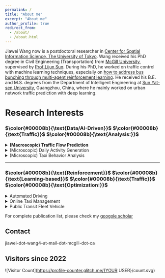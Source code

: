 ```yaml
---
permalink: /
title: "About me"
excerpt: "About me"
author_profile: true
redirect_from: 
  - /about/
  - /about.html
---
```

Jiawei Wang now is a postdoctoral researcher in [Center for Spatial Information Science, The University of Tokyo](http://www.csis.u-tokyo.ac.jp/english/). Wang received his PhD degree in Civil Engineering (Transportation) from [McGill University](https://www.mcgill.ca/engineering/), supervised by [Prof Lijun Sun](https://lijunsun.github.io/). 
During his PhD, he worked on traffic control with machine learning techniques, especially on [how to address bus bunching through multi-agent reinforcement learning](https://transitgym.github.io/). He received his B.E. and M.S. degrees from the Department of Intelligent Engineering at [Sun Yat-sen University](http://www.sysu.edu.cn/cn/index.htm), Guangzhou, China, where he mainly worked on urban network traffic prediction with deep learning.

# Research Interests

### $\color{#00008b}{\text{Data/AI-Driven}}$ $\color{#00008b}{\text{Traffic}}$ $\color{#00008b}{\text{Analysis:}}$

<details>
<summary><b>(Macroscopic) Traffic Flow Prediction</b></summary>
<p><b>Wang J</b>, Chen R, He Z.<br>
<b>Traffic speed prediction for urban transportation network: A path-based deep learning approach.</b><br>
<i>Transportation Research Part C: Emerging Technologies</i>, 2019, 100: 372–385.</p>
</details>


<details>
<summary>(Microscopic) Daily Activity Generation</summary>

<p><b>Wang J</b>, Jiang R, Yang C, et al. 
<b>Large language models as urban residents: An LLM agent framework for personal mobility generation.</b><br>
<i>NeurIPS</i>, 2024.</p>  

</details>

<details>
<summary>(Microscopic) Taxi Behavior Analysis</summary>

<p>Cai H, <b>Wang J*</b>, Li B, et al. 
<b>Understanding the daily operations of electric taxis: From macro-patterns to micro-behaviors.</b><br>
<i>Transportation Research Part D: Transport and Environment</i>, 2024, 128: 104079.</p>

</details> 

---

### $\color{#00008b}{\text{Reinforcement}}$ $\color{#00008b}{\text{Learning-based}}$ $\color{#00008b}{\text{Traffic}}$ $\color{#00008b}{\text{Optimization:}}$
<details>
<summary>Automated Driving</summary>

<p><b>Wang J</b>, Shi T, Wu Y, et al. 
<b>Multi-agent graph reinforcement learning for connected automated driving.</b><br>
<i>ICML Workshop on AI for Autonomous Driving (AIAD)</i>, 2020.</p>

</details> 

<details>
<summary>Online Taxi Management</summary>

<p><b>Wang J</b>, Cai H, Sun L, et al. 
<b>MERCI: Multi-agent reinforcement learning for enhancing on-demand electric taxi operations.</b><br>
<i>Computers & Industrial Engineering</i>, 2024: 110711.</p>
 
</details> 


<details>
<summary>Public Transit Fleet Vehicle</summary>

    <p>-<b>Wang J</b>, Sun L. <b>Dynamic holding control to avoid bus bunching: A multi-agent deep reinforcement learning framework.</b><br> <i>Transportation Research Part C: Emerging Technologies</i>, 2020, 116: 102661.</p>  
   
   
   <p>-<b>Wang J</b>, Sun L. <b>Reducing bus bunching with asynchronous multi-agent reinforcement learning.</b><br> <i>IJCAI</i> 2021.</p>  
   
   
   <p>-<b>Wang J</b>, Sun L. <b>Robust dynamic bus control: A distributional multi-agent reinforcement learning approach.</b><br> <i>IEEE Transactions on Intelligent Transportation Systems</i>, 2022, 24(4): 4075–4088.</p>  
   
   
   <p>-<b>Wang J</b>, Sun L. <b>Multi-objective multi-agent deep reinforcement learning to reduce bus bunching for multi-line services with a shared corridor.</b><br> <i>Transportation Research Part C: Emerging Technologies</i>, 2023, 155: 104309.</p>  
</details> 


For complete publication list, please check my [googole scholar](https://scholar.google.com/citations?hl=zh-CN&user=Y1gU9wYAAAAJ&view_op=list_works&sortby=pubdate)

Contact
------
jiawei-dot-wang4-at-mail-dot-mcgill-dot-ca

Visitors since 2022
------
![Visitor Count](https://profile-counter.glitch.me/{YOUR USER}/count.svg)